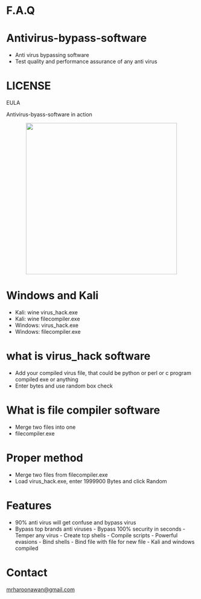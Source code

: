 # F.A.Q

# Antivirus-bypass-software
- Anti virus bypassing software
- Test quality and performance assurance of any anti virus


# LICENSE
EULA

Antivirus-byass-software in action
<div align="center">
    <img src="http://oi67.tinypic.com/spaxc4.jpg" width="400px"</img> 
</div>

# Windows and Kali
- Kali: wine virus_hack.exe
- Kali: wine filecompiler.exe
- Windows: virus_hack.exe
- Windows: filecompiler.exe

# what is virus_hack software
- Add your compiled virus file, that could be python or perl or c program compiled exe or anything
- Enter bytes and use random box check

# What is file compiler software
- Merge two files into one 
- filecompiler.exe <cleanprogram> <virus> <new output name>

 # Proper method
 - Merge two files from filecompiler.exe <cleanprogram> <virus> <new output name>
 - Load virus_hack.exe, enter 1999900 Bytes and click Random
 
# Features
- 90% anti virus will get confuse and bypass virus
- Bypass top brands anti viruses
‪- Bypass 100% security in seconds‬
‪- Temper any virus‬
‪- Create tcp shells‬
‪- Compile scripts‬
‪- Powerful evasions‬
‪- Bind shells‬
‪- Bind file with file for new file‬
‪- Kali and windows compiled‬


# Contact
mrharoonawan@gmail.com
